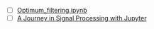 - [ ] [Optimum_filtering.ipynb](https://perso.esiee.fr/~bercherj/Lectures_SignalProcessing/Optimum_filtering.ipynb)
- [ ] [A Journey in Signal Processing with Jupyter](https://perso.esiee.fr/~bercherj/Lectures_SignalProcessing/)